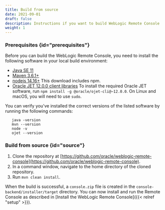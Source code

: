 ```yaml
---
title: Build from source
date: 2021-09-01
draft: false
description: Instructions if you want to build WebLogic Remote Console from source
weight: 1
---
```


### Prerequisites {id="prerequisites"}

Before you can build the WebLogic Remote Console, you need to install the following software in your local build environment:

* [Java SE 11](https://www.oracle.com/java/technologies/javase-jdk11-downloads.html)
* [Maven 3.6.1+](https://maven.apache.org/download.cgi)
* [nodejs 14.16+](https://nodejs.org/en/download/) This download includes npm.
* [Oracle JET 12.0.0 client libraries](https://www.oracle.com/tools/downloads/jet-downloads.html) To install the required Oracle JET software, run `npm install -g @oracle/ojet-cli@~12.0.0`. On Linux and macOS, you will need to use `sudo`.

You can verify you've installed the correct versions of the listed software by running the following commands:

```
   java -version
   mvn --version
   node -v
   ojet --version
```

### Build from source {id="source"}
1. Clone the repository at [https://github.com/oracle/weblogic-remote-console](https://github.com/oracle/weblogic-remote-console).
1. In a command window, navigate to the home directory of the cloned repository.
1. Run `mvn clean install`.

When the build is successful, a `console.zip` file is created in the `console-backend/installer/target` directory. You can now install and run the Remote Console as described in [Install the WebLogic Remote Console]({{< relref "setup" >}}).